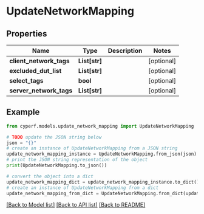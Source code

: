 # UpdateNetworkMapping


## Properties

Name | Type | Description | Notes
------------ | ------------- | ------------- | -------------
**client_network_tags** | **List[str]** |  | [optional] 
**excluded_dut_list** | **List[str]** |  | [optional] 
**select_tags** | **bool** |  | [optional] 
**server_network_tags** | **List[str]** |  | [optional] 

## Example

```python
from cyperf.models.update_network_mapping import UpdateNetworkMapping

# TODO update the JSON string below
json = "{}"
# create an instance of UpdateNetworkMapping from a JSON string
update_network_mapping_instance = UpdateNetworkMapping.from_json(json)
# print the JSON string representation of the object
print(UpdateNetworkMapping.to_json())

# convert the object into a dict
update_network_mapping_dict = update_network_mapping_instance.to_dict()
# create an instance of UpdateNetworkMapping from a dict
update_network_mapping_from_dict = UpdateNetworkMapping.from_dict(update_network_mapping_dict)
```
[[Back to Model list]](../README.md#documentation-for-models) [[Back to API list]](../README.md#documentation-for-api-endpoints) [[Back to README]](../README.md)


